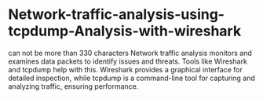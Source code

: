 # Network-traffic-analysis-using-tcpdump-Analysis-with-wireshark
can not be more than 330 characters Network traffic analysis monitors and examines data packets to identify issues and threats. Tools like Wireshark and tcpdump help with this. Wireshark provides a graphical interface for detailed inspection, while tcpdump is a command-line tool for capturing and analyzing traffic, ensuring performance.
